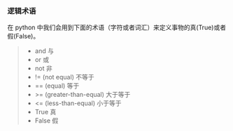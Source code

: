 ### 逻辑术语

在 python 中我们会用到下面的术语（字符或者词汇）来定义事物的真(True)或者假(False)。

> - and 与
> - or 或
> - not 非
> - != (not equal) 不等于
> - == (equal) 等于
> - \>= (greater-than-equal) 大于等于
> - <= (less-than-equal) 小于等于
> - True 真
> - False 假
